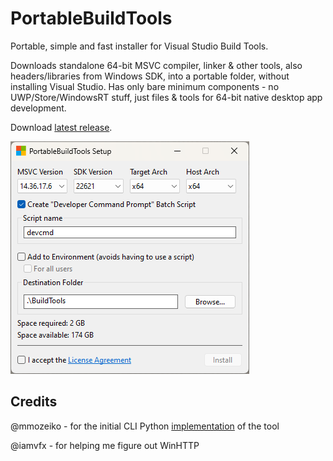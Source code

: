 # PortableBuildTools

Portable, simple and fast installer for Visual Studio Build Tools.

Downloads standalone 64-bit MSVC compiler, linker & other tools, also headers/libraries from Windows SDK,
into a portable folder, without installing Visual Studio.
Has only bare minimum components - no UWP/Store/WindowsRT stuff,
just files & tools for 64-bit native desktop app development.

Download [latest release](https://github.com/Data-Oriented-House/PortableBuildTools/releases/latest/download/PortableBuildTools.exe).

![Screenshot](screenshot.png)

## Credits

@mmozeiko - for the initial CLI Python [implementation](https://gist.github.com/mmozeiko/7f3162ec2988e81e56d5c4e22cde9977) of the tool

@iamvfx - for helping me figure out WinHTTP

